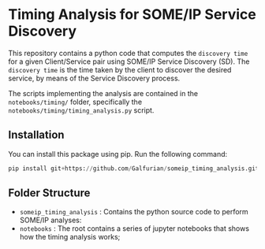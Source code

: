 # Timing Analysis for SOME/IP Service Discovery

This repository contains a python code that computes the `discovery time` for a given Client/Service pair using SOME/IP Service Discovery (SD). The `discovery time` is the time taken by the client to discover the desired service, by means of the Service Discovery process.

The scripts implementing the analysis are contained in the `notebooks/timing/` folder, specifically the `notebooks/timing/timing_analysis.py` script.

## Installation

You can install this package using pip. Run the following command:

```python
pip install git+https://github.com/Galfurian/someip_timing_analysis.git
```

## Folder Structure

- `someip_timing_analysis` : Contains the python source code to perform SOME/IP analyses:
- `notebooks` : The root contains a series of jupyter notebooks that shows how the timing analysis works;
